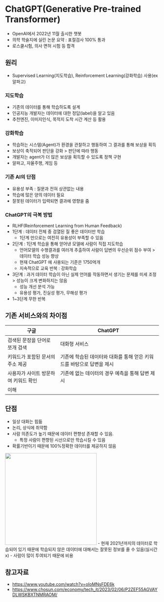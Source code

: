 # ChatGPT(Generative Pre-trained Transformer)
- OpenAI에서 2022년 11월 출시한 챗봇
- 의학 학술지에 실린 논문 요약 : 표절검사 100% 통과
- 로스쿨시험, 의사 면허 시험 등 합격

## 원리
- Supervised Learning(지도학습), Reinforcement Learning(강화학습) 사용(ex 알파고)
### 지도학습
- 기존의 데이터를 통해 학습하도록 설계
- 인공지능 개발자는 데이터에 대한 정답(label)을 알고 있음
- 추천엔진, 이미지인식, 목적지 도착 시간 계산 등 활용
### 강화학습
- 학습하는 시스템(Agent)가 환경을 관찰하고 행동하여 그 결과를 통해 보상을 획득
- 보상이 축적되어 판단을 강화 > 판단에 따라 행동
- 개발자는 agent가 더 많은 보상을 획득할 수 있도록 정책 구현
- 알파고, 자율주행, 게임 등
### 기존 AI의 단점
- 유용성 부족 : 질문과 전혀 상관없는 내용
- 학습에 많은 양의 데이터 필요
- 잘못된 데이터가 입력되면 결과에 영향을 줌
### ChatGPT의 극복 방법
- RLHF(Reinforcement Learning from Human Feedback)
- 1단계 : 데이터 전체 중 검열된 질 좋은 데이터만 학습
    - 1단계 만으로는 여전히 유용성이 부족할 수 있음
- 2단계 : 1단계 학습을 통해 얻어낸 모델에 사람이 직접 지도학습
    - 언어모델의 수행결과를 여러개 추출하여 사람이 답변의 우선순위 점수 부여 > 데이터 학습 성능 향상
    - 현재 ChatGPT 에 사용되는 기준은 1750억개
    - 지속적으로 교육 반복 : 강화학습
- 3단계 : 과거 데이터 학습이 아닌 실제 언어를 작동하면서 생기는 문제를 미세 조정 > 성능이 크게 변화하지는 않음
    - 성능 개선 분석 가능
    - 유용성 평가, 진실성 평가, 무해성 평가
- 1~3단계 무한 반복

## 기존 서비스와의 차이점
| 구글 | ChatGPT |
| --- | --- |
| 검색된 문장을 단어로 쪼개 검색 | 대화형 서비스 |
| 키워드가 포함된 문서의 주소 제공 | 기존에 학습된 데이터와 대화를 통해 얻은 키워드를 바탕으로 답변을 제시 |
| 사용자가 사이트 방문하여 키워드 확인 | 기존에 없는 데이터의 경우 예측을 통해 답변 제시 |
| 이해

## 단점
- 일상 대화는 힘듦
- 논리, 상식에 취약함
- 사람 의존도가 높기 때문에 데이터 편향성 존재할 수 있음.
    - 특정 사람이 편향된 시선으로만 학습시킬 수 있음
- 확률기반이기 때문에 100%정확한 데이터를 제공하지 않음 <br>
<img decoding="async" src="https://user-images.githubusercontent.com/84913626/216805868-f4e492c1-d2a5-4f36-a8b7-df88b57984e2.png" alt="" height=300 >
- 현재 2021년까지의 데이터로 학습되어 있기 때문에 학습되지 않은 데이터에 대해서는 잘못된 정보를 줄 수 있음(실시간 x)
- 사람이 많이 투여되기 때문에 비용 

## 참고자료
- https://www.youtube.com/watch?v=oIoMNsFDE6k
- https://www.chosun.com/economy/tech_it/2023/02/06/P2ZEF55AGVAYDLWSKBXTNMRAOM/
